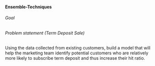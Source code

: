 #### Ensemble-Techniques

###### Goal
###### Problem statement (Term Deposit Sale)
  Using the data collected from existing customers, build a model that will help the marketing team identify potential customers who are relatively more likely to subscribe term deposit and thus increase their hit ratio.
